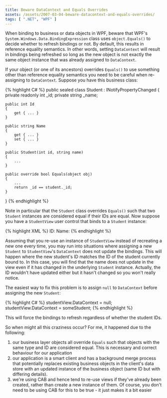 ```yaml
---
title: Beware DataContext and Equals Overrides
assets: /assets/2007-03-04-beware-datacontext-and-equals-overrides/
tags: [ ".NET", "WPF" ]
---
```

When binding to business or data objects in WPF, beware that WPF's `System.Windows.Data.BindingExpression` class uses `object.Equals()` to decide whether to refresh bindings or not. By default, this results in reference equality semantics. In other words, setting `DataContext` will result in bindings being refreshed so long as the new object is not exactly the same object instance that was already assigned to `DataContext`.

If your object (or one of its ancestors) overrides `Equals()` to use something other than reference equality semantics you need to be careful when re-assigning to `DataContext`. Suppose you have this business class:

{% highlight C# %}
public sealed class Student : INotifyPropertyChanged
{
    private readonly int _id;
    private string _name;

    public int Id
    {
        get { ... }
    }

    public string Name
    {
        get { ... }
        set { ... }
    }

    public Student(int id, string name)
    {
        ...
    }

    public override bool Equals(object obj)
    {
        ...
        return _id == student._id;
    }
}
{% endhighlight %}

Note in particular that the `Student` class overrides `Equals()` such that two `Student` instances are considered equal if their IDs are equal. Now suppose you have a `StudentView` user control that binds to a `Student` instance:

{% highlight XML %}
<UserControl x:Class="BindingTest.StudentView"
    xmlns=http://schemas.microsoft.com/winfx/2006/xaml/presentation
    xmlns:x="http://schemas.microsoft.com/winfx/2006/xaml">
    <StackPanel>
        <StackPanel Orientation="Horizontal">
            <Label>ID:</Label>
            <Label Content="{Binding Id}"/>
        </StackPanel> 
        <StackPanel Orientation="Horizontal">
            <Label>Name:</Label>
            <TextBox Text="{Binding Name}"/>
        </StackPanel>
    </StackPanel>
</UserControl>
{% endhighlight %}

Assuming that you re-use an instance of `StudentView` instead of recreating a new one every time, you may run into situations where assigning a new `Student` to `StudentView`'s `DataContext` does not update the bindings. This will happen where the new student's ID matches the ID of the student currently bound to. In this case, you will find that the name does not update in the view even if it has changed in the underlying `Student` instance. Actually, the ID wouldn't have updated either but it hasn't changed so you won't really notice.

The easiest way to fix this problem is to assign `null` to `DataContext` before assigning the new `Student`:

{% highlight C# %}
studentView.DataContext = null;
studentView.DataContext = someStudent;
{% endhighlight %}

This will force the bindings to refresh regardless of whether the student IDs.

So when might all this craziness occur? For me, it happened due to the following:

1. our business layer objects all override `Equals` such that objects with the same type and ID are considered equal. This is necessary and correct behaviour for our application
2. our application is a smart client and has a background merge process that potentially replaces existing business objects in the client's data store with an updated instance of the business object (same ID but with differing details).
3. we're using CAB and hence tend to re-use views if they've already been created, rather than create a new instance of them. Of course, you don't need to be using CAB for this to be true - it just makes it a bit easier